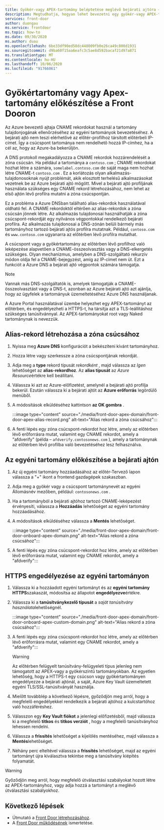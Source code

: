 ```yaml
---
title: Gyökér-vagy APEX-tartomány beléptetése meglévő bejárati ajtóra – Azure Portal
description: Megtudhatja, hogyan lehet bevezetni egy gyökér-vagy APEX-tartományt egy meglévő bevezető ajtajához a Azure Portal használatával.
services: front-door
author: duongau
ms.service: frontdoor
ms.topic: how-to
ms.date: 09/30/2020
ms.author: duau
ms.openlocfilehash: 6be33df90ed58dc448009fb0e26ca49c800d1931
ms.sourcegitcommit: d9ba60f15aa6eafc3c5ae8d592bacaf21d97a871
ms.translationtype: MT
ms.contentlocale: hu-HU
ms.lasthandoff: 10/06/2020
ms.locfileid: "91766061"
---
```

# <a name="onboard-a-root-or-apex-domain-on-your-front-door"></a>Gyökértartomány vagy Apex-tartomány előkészítése a Front Dooron
Az Azure bevezető ajtaja CNAME rekordokat használ a tartomány tulajdonjogának ellenőrzéséhez az egyéni tartományok bevezetéséhez. A bejárati ajtó nem teszi elérhetővé az előtér-profilhoz társított előtérbeli IP-címet. Így a csúcspont tartománya nem rendelhető hozzá IP-címhez, ha a cél az, hogy az Azure-ba bekerüljön.

A DNS protokoll megakadályozza a CNAME rekordok hozzárendelését a zóna csúcsán. Ha például a tartománya a `contoso.com` ; CNAME rekordokat hozhat létre a számára, `somelabel.contoso.com` de saját maga nem hozhat létre CNAME-t `contoso.com` . Ez a korlátozás olyan alkalmazás-tulajdonosoknak nyújt problémát, akik elosztott terhelésű alkalmazásokat vezetnek be az Azure bejárati ajtó mögött. Mivel a bejárati ajtó profiljának használata szükséges egy CNAME rekord létrehozásához, nem lehet az első ajtón lévő profilra mutatni a zóna csúcspontján.

Ez a probléma a Azure DNSban található alias-rekordok használatával oldható fel. A CNAME rekordoktól eltérően az alias-rekordok a zóna csúcsán jönnek létre. Az alkalmazás tulajdonosai használhatják a zóna csúcspont-rekordját egy nyilvános végpontokkal rendelkező bejárati profilra. Az alkalmazás tulajdonosai a DNS-zónán belüli bármely más tartományhoz tartozó bejárati ajtós profilra mutatnak. Például, `contoso.com` és `www.contoso.com` ugyanarra az előtérben lévő profilra mutathat. 

A csúcspont vagy a gyökértartomány az előtérben lévő profilhoz való leképezése alapvetően a CNAME-összeolvasztás vagy a DNS-elkergetés szükséges. Olyan mechanizmus, amelyben a DNS-szolgáltató rekurzív módon oldja fel a CNAME-bejegyzést, amíg az IP-címet nem üt. Ezt a funkciót a Azure DNS a bejárati ajtó végpontok számára támogatja. 

> [!NOTE]
> Vannak más DNS-szolgáltatók is, amelyek támogatják a CNAME-összeolvasztást vagy a DNS-t, azonban az Azure bejárati ajtó azt ajánlja, hogy az ügyfelek a tartományuk üzemeltetéséhez Azure DNS használjanak.

A Azure Portal használatával üzembe helyezhet egy APEX-tartományt az előtérben, és engedélyezheti a HTTPS-t, ha társítja azt a TLS-leállításhoz szükséges tanúsítvánnyal. Az APEX-tartományokat root vagy Naked tartománynak is nevezzük.

## <a name="create-an-alias-record-for-zone-apex"></a>Alias-rekord létrehozása a zóna csúcsához

1. Nyissa meg **Azure DNS** konfigurációt a bekészíteni kívánt tartományhoz.

1. Hozza létre vagy szerkessze a zóna csúcspontjának rekordját.

1. Adja meg a **type** rekord típusát *rekordként* , majd válassza az *Igen* lehetőséget az **alias-rekordhoz**. Az **alias típusát** az *Azure Resource*értékre kell beállítani.

1. Válassza ki azt az Azure-előfizetést, amelynél a bejárati ajtó profilja bekerül. Ezután válassza ki a bejárati ajtót az **Azure erőforrás** legördülő menüből.

1. A módosítások elküldéséhez kattintson **az OK gombra** .

    :::image type="content" source="./media/front-door-apex-domain/front-door-apex-alias-record.png" alt-text="Alias rekord a zóna csúcsához&quot;:::

1. A fenti lépés egy zóna csúcspont-rekordot hoz létre, amely az előtérben lévő erőforrásra mutat, valamint egy CNAME rekordot, amely a &quot;afdverify" (példa – `afdverify.contosonews.com` ), amely a tartománynak az előtérben lévő profilba való bevezetéséhez lesz felhasználva.

## <a name="onboard-the-custom-domain-on-your-front-door"></a>Az egyéni tartomány előkészítése a bejárati ajtón

1. Az új egyéni tartomány hozzáadásához az előtér-Tervező lapon válassza a "+" ikont a frontend gazdagépek szakaszban.

1. Adja meg a gyökér vagy a csúcspont tartománynevét az egyéni Állomásnév mezőben, például: `contosonews.com` .

1. Ha a tartományból a bejárati ajtóhoz tartozó CNAME-leképezést érvényesíti, válassza a **Hozzáadás** lehetőséget az egyéni tartomány hozzáadásához.

1. A módosítások elküldéséhez válassza a **Mentés** lehetőséget.

    :::image type="content" source="./media/front-door-apex-domain/front-door-onboard-apex-domain.png" alt-text="Alias rekord a zóna csúcsához&quot;:::

1. A fenti lépés egy zóna csúcspont-rekordot hoz létre, amely az előtérben lévő erőforrásra mutat, valamint egy CNAME rekordot, amely a &quot;afdverify":::

## <a name="enable-https-on-your-custom-domain"></a>HTTPS engedélyezése az egyéni tartományon

1. Válassza ki a hozzáadott egyéni tartományt és az **egyéni tartomány HTTPS**szakaszát, módosítsa az állapotot **engedélyezve**értékre.

1. Válassza ki a  **tanúsítványkezelő típusát** a *saját tanúsítvány használata*lehetőségnél.

    :::image type="content" source="./media/front-door-apex-domain/front-door-onboard-apex-custom-domain.png" alt-text="Alias rekord a zóna csúcsához&quot;:::

1. A fenti lépés egy zóna csúcspont-rekordot hoz létre, amely az előtérben lévő erőforrásra mutat, valamint egy CNAME rekordot, amely a &quot;afdverify":::    

    > [!WARNING]
    > Az előtérben felügyelt tanúsítvány-felügyeleti típus jelenleg nem támogatott az APEX-vagy a gyökérszintű tartományokban. Az egyetlen lehetőség, hogy a HTTPS-t egy csúcson vagy gyökértartományen engedélyezze a bejárati ajtónál, a saját, Azure Key Vault üzemeltetett egyéni TLS/SSL-tanúsítványát használja.

1. Mielőtt továbblép a következő lépésre, győződjön meg arról, hogy a megfelelő engedélyekkel rendelkezik a bejárati ajtóhoz a kulcstartóhoz való hozzáféréshez.

1. Válasszon egy **Key Vault fiókot** a jelenlegi előfizetésből, majd válassza ki a megfelelő **titkos** és **titkos verziót** , hogy a megfelelő tanúsítványhoz lehessen rendelni.

1. Válassza a **frissítés** lehetőséget a kijelölés mentéséhez, majd válassza a **Mentés**lehetőséget.

1. Néhány perc elteltével válassza a **frissítés** lehetőséget, majd az egyéni tartományt újra kiválasztva tekintse meg a tanúsítvány kiépítés folyamatát. 

> [!WARNING]
> Győződjön meg arról, hogy megfelelő útválasztási szabályokat hozott létre az APEX-tartományhoz, vagy adja hozzá a tartományt a meglévő útválasztási szabályokhoz.

## <a name="next-steps"></a>Következő lépések

- Útmutató a [Front Door létrehozásához](quickstart-create-front-door.md).
- A [Front Door működésének](front-door-routing-architecture.md) ismertetése.